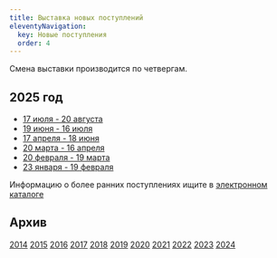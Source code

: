 ```yaml
---
title: Выставка новых поступлений
eleventyNavigation:
  key: Новые поступления
  order: 4
---
```


Смена выставки производится по четвергам.

## 2025 год
- [17 июля - 20 августа](/BNP/2025/bnp06.html)
- [19 июня - 16 июля](/BNP/2025/bnp05.html)
- [17 апреля - 18 июня](/BNP/2025/bnp04.html)
- [20 марта - 16 апреля](/BNP/2025/bnp03.html)
- [20 февраля - 19 марта](/BNP/2025/bnp02.html)
- [23 января - 19 февраля](/BNP/2025/bnp01.html)


Информацию о более ранних поступлениях ищите в <a href="https://koha.benran.ru/"> электронном каталоге </a>

## Архив
[2014](/BNP/2014/)
[2015](/BNP/2015/)
[2016](/BNP/2016/)
[2017](/BNP/2017/)
[2018](/BNP/2018/)
[2019](/BNP/2019/)
[2020](/BNP/2020/)
[2021](/BNP/2021/)
[2022](/BNP/2022/)
[2023](/BNP/2023/)
[2024](/BNP/2024/)
